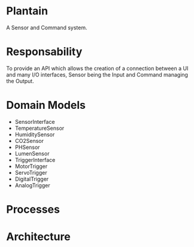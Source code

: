 # Plantain
A Sensor and Command system.

# Responsability
To provide an API which allows the creation of a connection between a UI and many I/O interfaces, Sensor being the Input and Command managing the Output.

# Domain Models
- SensorInterface
 - TemperatureSensor
 - HumiditySensor
 - CO2Sensor
 - PHSensor
 - LumenSensor
- TriggerInterface
 - MotorTrigger
 - ServoTrigger
 - DigitalTrigger
 - AnalogTrigger

# Processes

# Architecture

